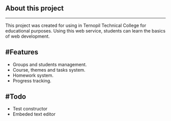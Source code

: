 ## About this project
--------------------
This project was created for using in Ternopil Technical College for educational purposes. 
Using this web service, students can learn the basics of web development.

#Features
---------
- Groups and students management.
- Course, themes and tasks system.
- Homework system.
- Progress tracking.

#Todo
-----
- Test constructor
- Embeded text editor


